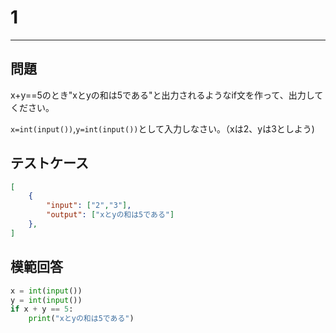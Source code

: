 # 1

---
## 問題

x+y==5のとき"xとyの和は5である"と出力されるようなif文を作って、出力してください。

```x=int(input())```,```y=int(input())```として入力しなさい。（xは2、yは3としよう)
## テストケース

```json
[
	{
		"input": ["2","3"],
		"output": ["xとyの和は5である"]
  	},
]
```

## 模範回答
```python
x = int(input())
y = int(input())
if x + y == 5:
    print("xとyの和は5である")
```